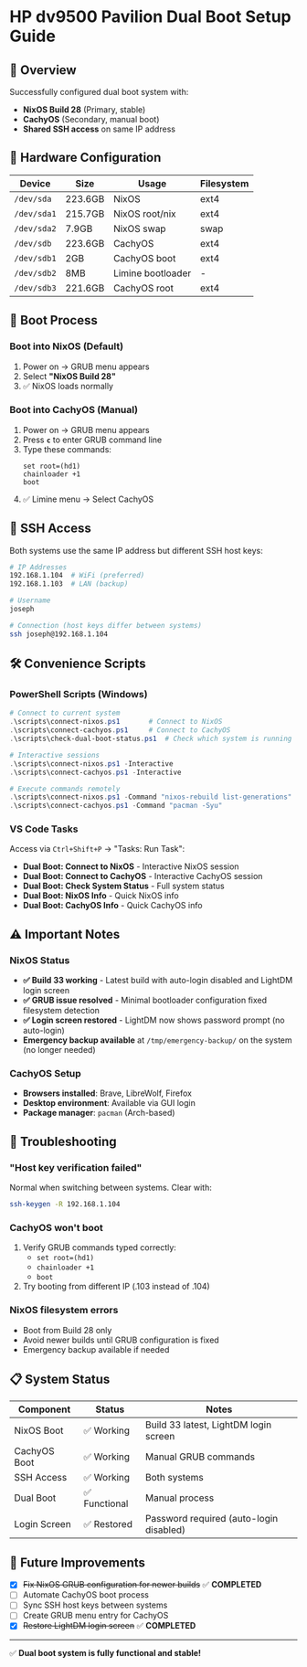 # HP dv9500 Pavilion Dual Boot Setup Guide

## 🎯 Overview

Successfully configured dual boot system with:
- **NixOS Build 28** (Primary, stable)  
- **CachyOS** (Secondary, manual boot)
- **Shared SSH access** on same IP address

## 💾 Hardware Configuration

| Device | Size | Usage | Filesystem |
|--------|------|--------|------------|
| `/dev/sda` | 223.6GB | NixOS | ext4 |
| `/dev/sda1` | 215.7GB | NixOS root/nix | ext4 |  
| `/dev/sda2` | 7.9GB | NixOS swap | swap |
| `/dev/sdb` | 223.6GB | CachyOS | ext4 |
| `/dev/sdb1` | 2GB | CachyOS boot | ext4 |
| `/dev/sdb2` | 8MB | Limine bootloader | - |
| `/dev/sdb3` | 221.6GB | CachyOS root | ext4 |

## 🔄 Boot Process

### Boot into NixOS (Default)
1. Power on → GRUB menu appears
2. Select **"NixOS Build 28"**  
3. ✅ NixOS loads normally

### Boot into CachyOS (Manual)
1. Power on → GRUB menu appears
2. Press **`c`** to enter GRUB command line
3. Type these commands:
   ```
   set root=(hd1)
   chainloader +1  
   boot
   ```
4. ✅ Limine menu → Select CachyOS

## 📡 SSH Access

Both systems use the same IP address but different SSH host keys:

```bash
# IP Addresses
192.168.1.104  # WiFi (preferred)
192.168.1.103  # LAN (backup)

# Username  
joseph

# Connection (host keys differ between systems)
ssh joseph@192.168.1.104
```

## 🛠️ Convenience Scripts

### PowerShell Scripts (Windows)

```powershell
# Connect to current system
.\scripts\connect-nixos.ps1       # Connect to NixOS
.\scripts\connect-cachyos.ps1     # Connect to CachyOS  
.\scripts\check-dual-boot-status.ps1  # Check which system is running

# Interactive sessions
.\scripts\connect-nixos.ps1 -Interactive
.\scripts\connect-cachyos.ps1 -Interactive

# Execute commands remotely
.\scripts\connect-nixos.ps1 -Command "nixos-rebuild list-generations"
.\scripts\connect-cachyos.ps1 -Command "pacman -Syu"
```

### VS Code Tasks

Access via `Ctrl+Shift+P` → "Tasks: Run Task":

- **Dual Boot: Connect to NixOS** - Interactive NixOS session
- **Dual Boot: Connect to CachyOS** - Interactive CachyOS session  
- **Dual Boot: Check System Status** - Full system status
- **Dual Boot: NixOS Info** - Quick NixOS info
- **Dual Boot: CachyOS Info** - Quick CachyOS info

## ⚠️ Important Notes

### NixOS Status
- **✅ Build 33 working** - Latest build with auto-login disabled and LightDM login screen
- **✅ GRUB issue resolved** - Minimal bootloader configuration fixed filesystem detection
- **✅ Login screen restored** - LightDM now shows password prompt (no auto-login)
- **Emergency backup available** at `/tmp/emergency-backup/` on the system (no longer needed)

### CachyOS Setup  
- **Browsers installed**: Brave, LibreWolf, Firefox
- **Desktop environment**: Available via GUI login
- **Package manager**: `pacman` (Arch-based)

## 🔧 Troubleshooting

### "Host key verification failed"
Normal when switching between systems. Clear with:
```bash
ssh-keygen -R 192.168.1.104
```

### CachyOS won't boot
1. Verify GRUB commands typed correctly:
   - `set root=(hd1)` 
   - `chainloader +1`
   - `boot`
2. Try booting from different IP (.103 instead of .104)

### NixOS filesystem errors  
- Boot from Build 28 only
- Avoid newer builds until GRUB configuration is fixed
- Emergency backup available if needed

## 📋 System Status

| Component | Status | Notes |
|-----------|--------|-------|
| NixOS Boot | ✅ Working | Build 33 latest, LightDM login screen |
| CachyOS Boot | ✅ Working | Manual GRUB commands |
| SSH Access | ✅ Working | Both systems |
| Dual Boot | ✅ Functional | Manual process |
| Login Screen | ✅ Restored | Password required (auto-login disabled) |

## 🎯 Future Improvements

- [x] ~~Fix NixOS GRUB configuration for newer builds~~ ✅ **COMPLETED**
- [ ] Automate CachyOS boot process  
- [ ] Sync SSH host keys between systems
- [ ] Create GRUB menu entry for CachyOS
- [x] ~~Restore LightDM login screen~~ ✅ **COMPLETED**

---

✅ **Dual boot system is fully functional and stable!**